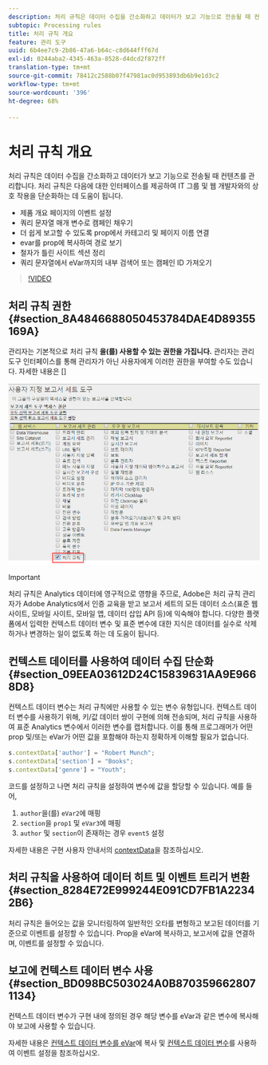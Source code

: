 ```yaml
---
description: 처리 규칙은 데이터 수집을 간소화하고 데이터가 보고 기능으로 전송될 때 컨텐츠를 관리합니다.
subtopic: Processing rules
title: 처리 규칙 개요
feature: 관리 도구
uuid: 6b4ee7c9-2b86-47a6-b64c-c8d644fff67d
exl-id: 0244aba2-4345-463a-8528-d4dcd2f872ff
translation-type: tm+mt
source-git-commit: 78412c2588b07f47981ac0d953893db6b9e1d3c2
workflow-type: tm+mt
source-wordcount: '396'
ht-degree: 68%

---
```


# 처리 규칙 개요

처리 규칙은 데이터 수집을 간소화하고 데이터가 보고 기능으로 전송될 때 컨텐츠를 관리합니다. 처리 규칙은 다음에 대한 인터페이스를 제공하여 IT 그룹 및 웹 개발자와의 상호 작용을 단순화하는 데 도움이 됩니다.

* 제품 개요 페이지의 이벤트 설정
* 쿼리 문자열 매개 변수로 캠페인 채우기
* 더 쉽게 보고할 수 있도록 prop에서 카테고리 및 페이지 이름 연결
* evar를 prop에 복사하여 경로 보기
* 철자가 틀린 사이트 섹션 정리
* 쿼리 문자열에서 eVar까지의 내부 검색어 또는 캠페인 ID 가져오기

>[!VIDEO](https://video.tv.adobe.com/v/26124/?quality=12&learn=on)

## 처리 규칙 권한 {#section_8A4846688050453784DAE4D89355169A}

관리자는 기본적으로 처리 규칙 **을(를) 사용할 수 있는 권한을 가집니다.** 관리자는 관리 도구 인터페이스를 통해 관리자가 아닌 사용자에게 이러한 권한을 부여할 수도 있습니다. 자세한 내용은 []

![](assets/processing-rules.png)

>[!IMPORTANT]
>
>처리 규칙은 Analytics 데이터에 영구적으로 영향을 주므로, Adobe은 처리 규칙 관리자가 Adobe Analytics에서 인증 교육을 받고 보고서 세트의 모든 데이터 소스(표준 웹 사이트, 모바일 사이트, 모바일 앱, 데이터 삽입 API 등)에 익숙해야 합니다. 다양한 플랫폼에서 입력한 컨텍스트 데이터 변수 및 표준 변수에 대한 지식은 데이터를 실수로 삭제하거나 변경하는 일이 없도록 하는 데 도움이 됩니다.

## 컨텍스트 데이터를 사용하여 데이터 수집 단순화 {#section_09EEA03612D24C15839631AA9E9668D8}

컨텍스트 데이터 변수는 처리 규칙에만 사용할 수 있는 변수 유형입니다. 컨텍스트 데이터 변수를 사용하기 위해, 키/값 데이터 쌍이 구현에 의해 전송되며, 처리 규칙을 사용하여 표준 Analytics 변수에서 이러한 변수를 캡처합니다. 이를 통해 프로그래머가 어떤 prop 및/또는 eVar가 어떤 값을 포함해야 하는지 정확하게 이해할 필요가 없습니다.

```js
s.contextData['author'] = "Robert Munch";
s.contextData['section'] = "Books";
s.contextData['genre'] = "Youth";
```

코드를 설정하고 나면 처리 규칙을 설정하여 변수에 값을 할당할 수 있습니다. 예를 들어,

1. `author`을(를) `eVar2`에 매핑
2. `section`을 `prop1` 및 `eVar3`에 매핑
3. `author` 및 `section`이 존재하는 경우 `event5` 설정

자세한 내용은 구현 사용자 안내서의 [contextData](/help/implement/vars/page-vars/contextdata.md)을 참조하십시오.

## 처리 규칙을 사용하여 데이터 히트 및 이벤트 트리거 변환 {#section_8284E72E999244E091CD7FB1A22342B6}

처리 규칙은 들어오는 값을 모니터링하여 일반적인 오타를 변형하고 보고된 데이터를 기준으로 이벤트를 설정할 수 있습니다. Prop을 eVar에 복사하고, 보고서에 값을 연결하며, 이벤트를 설정할 수 있습니다.

## 보고에 컨텍스트 데이터 변수 사용  {#section_BD098BC503024A0B8703596628071134}

컨텍스트 데이터 변수가 구현 내에 정의된 경우 해당 변수를 eVar과 같은 변수에 복사해야 보고에 사용할 수 있습니다.

자세한 내용은 [컨텍스트 데이터 변수를 eVar](processing-rules-examples/processing-rules-copy-context-data.md)에 복사 및 [컨텍스트 데이터 변수](processing-rules-examples/processing-rules-copy-context-data-event.md)를 사용하여 이벤트 설정을 참조하십시오.
